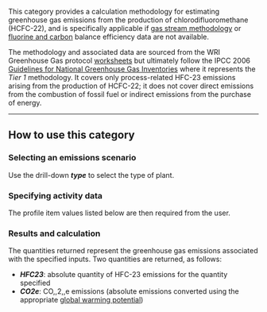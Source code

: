 This category provides a calculation methodology for estimating
greenhouse gas emissions from the production of chlorodifluoromethane
(HCFC-22), and is specifically applicable if [gas stream
methodology](HCFC22_gas_stream) or [fluorine and
carbon](HCFC22_fluorine_and_carbon) balance efficiency data are not
available.

The methodology and associated data are sourced from the WRI Greenhouse
Gas protocol
[worksheets](http://www.ghgprotocol.org/calculation-tools/all-tools) but
ultimately follow the IPCC 2006 [Guidelines for National Greenhouse Gas
Inventories](http://www.ipcc-nggip.iges.or.jp/public/2006gl/index.html)
where it represents the *Tier 1* methodology. It covers only
process-related HFC-23 emissions arising from the production of HCFC-22;
it does not cover direct emissions from the combustion of fossil fuel or
indirect emissions from the purchase of energy.

-----

## How to use this category

### Selecting an emissions scenario

Use the drill-down ***type*** to select the type of plant.

### Specifying activity data

The profile item values listed below are then required from the user.

### Results and calculation

The quantities returned represent the greenhouse gas emissions
associated with the specified inputs. Two quantities are returned, as
follows:

  - ***HFC23***: absolute quantity of HFC-23 emissions for the quantity
    specified
  - ***CO2e***: CO,,2,,e emissions (absolute emissions converted using
    the appropriate [global warming
    potential](Greenhouse_gases_Global_warming_potentials))
